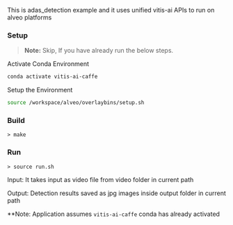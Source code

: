 This is adas_detection example and it uses unified vitis-ai APIs to run on alveo platforms

### Setup

> **Note:** Skip, If you have already run the below steps.

Activate Conda Environment
  ```sh
  conda activate vitis-ai-caffe 
  ```

Setup the Environment

  ```sh
  source /workspace/alveo/overlaybins/setup.sh
  ```

### Build

    > make

### Run

    > source run.sh

Input: It takes input as video file from video folder in current path

Output: Detection results saved as jpg images inside output folder in current path

**Note: Application assumes `vitis-ai-caffe` conda has already activated  

